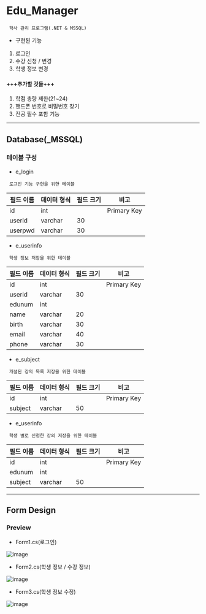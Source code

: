 # Edu_Manager
     학사 관리 프로그램(.NET & MSSQL)
- 구현된 기능
<!---->
1. 로그인
2. 수강 신청 / 변경
3. 학생 정보 변경
#### +++추가할 것들+++
1. 학점 총량 제한(21~24)
2. 핸드폰 번호로 비밀번호 찾기
3. 전공 필수 포함 기능
---
## Database(_MSSQL)
### 테이블 구성
- e_login
<!---->
     로그인 기능 구현을 위한 테이블
<!---->
|필드 이름|데이터 형식|필드 크기|비고|
|--|--|--|--|
|id|int||Primary Key|
|userid|varchar|30||
|userpwd|varchar|30||
<!---->
- e_userinfo
<!---->
     학생 정보 저장을 위한 테이블
<!---->
|필드 이름|데이터 형식|필드 크기|비고|
|--|--|--|--|
|id|int||Primary Key|
|userid|varchar|30||
|edunum|int|||
|name|varchar|20||
|birth|varchar|30||
|email|varchar|40||
|phone|varchar|30||
<!---->
- e_subject
<!---->
     개설된 강의 목록 저장을 위한 테이블
<!---->
|필드 이름|데이터 형식|필드 크기|비고|
|--|--|--|--|
|id|int||Primary Key|
|subject|varchar|50||
<!---->
- e_userinfo
<!---->
     학생 별로 신청한 강의 저장을 위한 테이블
<!---->
|필드 이름|데이터 형식|필드 크기|비고|
|--|--|--|--|
|id|int||Primary Key|
|edunum|int|||
|subject|varchar|50||
<!---->
---
## Form Design
### Preview
<!---->
 - Form1.cs(로그인)
<!---->
![image](https://user-images.githubusercontent.com/55373791/167285648-eca95ab4-05fb-4578-a5c8-e9d755ae28e9.png)
<!---->
 - Form2.cs(학생 정보 / 수강 정보)
<!---->
![image](https://user-images.githubusercontent.com/55373791/167285579-b2bec3ce-12fc-4907-8397-c1e78a651fa5.png)
<!---->
 - Form3.cs(학생 정보 수정)
<!---->
![image](https://user-images.githubusercontent.com/55373791/167285581-788f34fa-8ab2-4916-b8bc-519532dae8a0.png)
<!---->
<!---->
<!---->
<!---->

